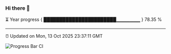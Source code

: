 ### Hi there 👋

⏳ Year progress { ███████████████████████▁▁▁▁▁▁▁ } 78.35 %

---

⏰ Updated on Mon, 13 Oct 2025 23:37:11 GMT

![Progress Bar CI](https://github.com/IshwaranRudhara/GIT-ACTION/workflows/Progress%20Bar%20CI/badge.svg)
